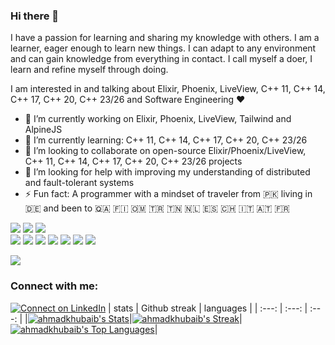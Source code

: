 ### Hi there 👋

<!--
**ahmadkhubaib/ahmadkhubaib** is a ✨ _special_ ✨ repository because its `README.md` (this file) appears on your GitHub profile.

Here are some ideas to get you started:

- 🔭 I’m currently working on ...
- 🌱 I’m currently learning ...
- 👯 I’m looking to collaborate on ...
- 🤔 I’m looking for help with ...
- 💬 Ask me about ...
- 📫 How to reach me: ...
- 😄 Pronouns: ...
- ⚡ Fun fact: ...
-->

I have a passion for learning and sharing my knowledge with others. I am a learner, eager enough to learn new things. I can adapt to any environment and can gain knowledge from everything in contact. I call myself a doer, I learn and refine myself through doing.

I am interested in and talking about Elixir, Phoenix, LiveView, C++ 11, C++ 14, C++ 17, C++ 20, C++ 23/26 and Software Engineering ♥️

- 🔭 I’m currently working on Elixir, Phoenix, LiveView, Tailwind and AlpineJS
- 🌱 I’m currently learning: C++ 11, C++ 14, C++ 17, C++ 20, C++ 23/26
- 👯 I’m looking to collaborate on open-source Elixir/Phoenix/LiveView, C++ 11, C++ 14, C++ 17, C++ 20, C++ 23/26 projects
- 🤔 I’m looking for help with improving my understanding of distributed and fault-tolerant systems
- ⚡ Fun fact: A programmer with a mindset of traveler from 🇵🇰 living in 🇩🇪 and been to 🇶🇦 🇫🇮 🇴🇲 🇹🇷 🇹🇳 🇳🇱 🇪🇸 🇨🇭 🇮🇹 🇦🇹 🇫🇷

![](https://img.shields.io/badge/Language-Elixir-green) 
![](https://img.shields.io/badge/Stack-Ash%20Framework-blue)
![](https://img.shields.io/badge/Stack-PETAL-blue)\
![](https://img.shields.io/badge/Language-C++-green)
![](https://img.shields.io/badge/V-C++%2011-blue)
![](https://img.shields.io/badge/V-C++%2014-blue)
![](https://img.shields.io/badge/V-C++%2017-blue)
![](https://img.shields.io/badge/V-C++%2020-blue)
![](https://img.shields.io/badge/V-C++%2023/26-blue)
![](https://img.shields.io/badge/Lib-Boost%20C++-blue)

![](https://komarev.com/ghpvc/?username=ahmadkhubaib&style=flat&color=8A2BE2)

### Connect with me:
[![Connect on LinkedIn](https://img.shields.io/badge/--linkedin?label=LinkedIn&logo=LinkedIn&style=social)](https://www.linkedin.com/in/khubaib-ahmad/)
| stats | Github streak | languages |
|     :---:      |     :---:      |     :---:      |
|[![ahmadkhubaib's Stats](https://github-readme-stats.vercel.app/api?username=ahmadkhubaib&theme=vue&show_icons=true&hide_border=false&count_private=true&rank_icon=github)](https://github.com/ahmadkhubaib)|[![ahmadkhubaib's Streak](https://github-readme-streak-stats.herokuapp.com/?user=ahmadkhubaib&theme=vue&hide_border=false)](https://github.com/ahmadkhubaib)|[![ahmadkhubaib's Top Languages](https://github-readme-stats.vercel.app/api/top-langs/?username=ahmadkhubaib&theme=vue&show_icons=true&hide_border=false&langs_count=8&layout=donut&hide_title=true&hide=css,html,powershell,scss,dockerfile,python)](https://github.com/ahmadkhubaib)|

